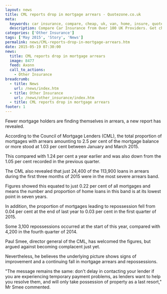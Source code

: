```yaml
---
layout: news
title: CML reports drop in mortgage arrears - Quotezone.co.uk
meta:
  keywords: car insurance, compare, cheap, uk, van, home, insure, quotes, online, comparison, bike, loans, life
  description: Compare Car Insurance from Over 100 UK Providers. Get cheap quotes online now using our fast, free, secure comparison site
categories: ['Other Insurance']
tags: ['May 2015', 'Story', 'News']
permalink: news/CML-reports-drop-in-mortgage-arrears.htm
date: 2015-05-19 07:30:00
news:
  title: CML reports drop in mortgage arrears
  image: 8477
  feed: Axonn
  call_to_actions:
    - Other Insurance
breadcrumb:
  - title: News
    url: /news/index.htm
  - title: Other Insurance
    url: /news/other_insurance/index.htm
  - title: CML reports drop in mortgage arrears
footer: 1
---
```


Fewer mortgage holders are finding themselves in arrears, a new report has revealed.

According to the Council of Mortgage Lenders (CML), the total proportion of mortgages with arrears amounting to 2.5 per cent of the mortgage balance or more stood at 1.03 per cent between January and March 2015.

This compared with 1.24 per cent a year earlier and was also down from the 1.05 per cent recorded in the previous quarter.

The CML also revealed that just 24,400 of the 113,900 loans in arrears during the first three months of 2015 were in the most severe arrears band.

Figures showed this equated to just 0.22 per cent of all mortgages and means the number and proportion of home loans in this band is at its lowest point in seven years.

In addition, the proportion of mortgages leading to repossession fell from 0.04 per cent at the end of last year to 0.03 per cent in the first quarter of 2015.

Some 3,100 repossessions occurred at the start of this year, compared with 4,200 in the fourth quarter of 2014.

Paul Smee, director general of the CML, has welcomed the figures, but argued against becoming complacent just yet.

Nevertheless, he believes the underlying picture shows signs of improvement and a continuing fall in mortgage arrears and repossessions.

&quot;The message remains the same: don&#39;t delay in contacting your lender if you are experiencing temporary payment problems, as lenders want to help you resolve them, and will only take possession of property as a last resort,&quot; Mr Smee commented.
